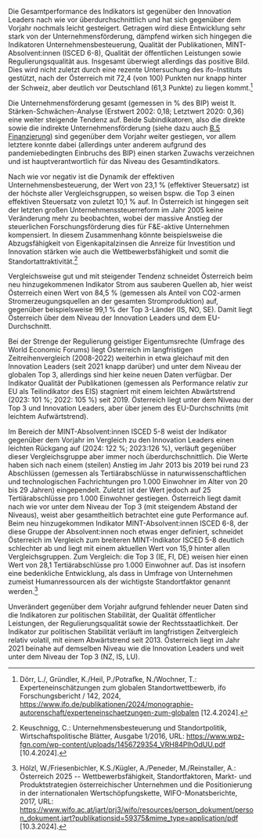 Die Gesamtperformance des Indikators ist gegenüber den Innovation
Leaders nach wie vor überdurchschnittlich und hat sich gegenüber dem
Vorjahr nochmals leicht gesteigert. Getragen wird diese Entwicklung sehr
stark von der Unternehmensförderung, dämpfend wirken sich hingegen die
Indikatoren Unternehmensbesteuerung, Qualität der Publikationen,
MINT-Absolvent:innen (ISCED 6-8), Qualität der öffentlichen Leistungen
sowie Regulierungsqualität aus. Insgesamt überwiegt allerdings das
positive Bild. Dies wird nicht zuletzt durch eine rezente Untersuchung des
ifo-Instituts gestützt, nach der Österreich mit 72,4 (von 100) Punkten
nur knapp hinter der Schweiz, aber deutlich vor Deutschland (61,3
Punkte) zu liegen kommt.[^1]

Die Unternehmensförderung gesamt (gemessen in % des BIP) weist lt.
Stärken-Schwächen-Analyse (Erstwert 2002: 0,18; Letztwert 2020: 0,36)
eine weiter steigende Tendenz auf. Beide Subindikatoren, also die
direkte sowie die indirekte Unternehmensförderung (siehe dazu auch [B.5
Finanzierung](https://fti-monitor.forwit.at/B/B.5)) sind gegenüber dem Vorjahr weiter gestiegen, vor allem
letztere konnte dabei (allerdings unter anderem aufgrund des pandemiebedingten Einbruchs des BIP) einen starken Zuwachs verzeichnen und ist hauptverantwortlich für das Niveau des Gesamtindikators.

Nach wie vor negativ ist die Dynamik der effektiven
Unternehmensbesteuerung, der Wert von 23,1 % (effektiver Steuersatz) ist
der höchste aller Vergleichsgruppen, so weisen bspw. die Top 3 einen
effektiven Steuersatz von zuletzt 10,1 % auf. In Österreich ist hingegen
seit der letzten großen Unternehmenssteuerreform im Jahr 2005 keine
Veränderung mehr zu beobachten, wobei der massive Anstieg der
steuerlichen Forschungsförderung dies für F&E-aktive Unternehmen
kompensiert. In diesem Zusammenhang könnte beispielsweise die
Abzugsfähigkeit von Eigenkapitalzinsen die Anreize für Investition und
Innovation stärken wie auch die Wettbewerbsfähigkeit und somit die Standortattraktivität.[^2]

Vergleichsweise gut und mit steigender Tendenz schneidet Österreich beim neu hinzugekommenen Indikator Strom aus sauberen Quellen ab, hier weist Österreich einen Wert von 84,5 % (gemessen als Anteil von CO2-armen Stromerzeugungsquellen an der gesamten Stromproduktion) auf, gegenüber beispielsweise 99,1 % der Top 3-Länder (IS, NO, SE). Damit liegt Österreich
über dem Niveau der Innovation Leaders und dem EU-Durchschnitt.

Bei der Strenge der Regulierung geistiger Eigentumsrechte (Umfrage des
World Economic Forums) liegt Österreich im langfristigen
Zeitreihenvergleich (2008-2022) weiterhin in etwa gleichauf mit den
Innovation Leaders (seit 2021 knapp darüber) und unter dem Niveau der
globalen Top 3, allerdings sind hier keine neuen Daten verfügbar. Der Indikator Qualität der Publikationen (gemessen als Performance relativ zur EU als Teilindikator des EIS) stagniert mit einem leichten Abwärtstrend (2023: 101 %; 2022: 105 %) seit 2019. Österreich liegt unter dem Niveau der Top 3 und Innovation Leaders, aber über jenem des EU-Durchschnitts (mit leichtem Aufwärtstrend).

Im Bereich der MINT-Absolvent:innen ISCED 5-8 weist der Indikator
gegenüber dem Vorjahr im Vergleich zu den Innovation Leaders einen leichten Rückgang auf (2024: 122 %; 2023:126 %), verläuft gegenüber dieser Vergleichsgruppe aber immer noch überdurchschnittlich. Die Werte
haben sich nach einem (steilen) Anstieg im Jahr 2013 bis 2019 bei rund
23 Abschlüssen (gemessen als Tertiärabschlüsse in naturwissenschaftlichen und
technologischen Fachrichtungen pro 1.000 Einwohner im Alter von 20 bis
29 Jahren) eingependelt. Zuletzt ist der Wert jedoch auf 25 Tertiärabschlüsse pro 1.000 Einwohner gestiegen. Österreich liegt damit nach wie vor unter dem Niveau der Top 3 (mit steigendem Abstand der Niveaus), weist aber gesamtheitlich betrachtet eine gute Performance auf. Beim neu hinzugekommen
Indikator MINT-Absolvent:innen ISCED 6-8, der diese Gruppe der
Absolvent:innen noch etwas enger definiert, schneidet Österreich im Vergleich zum breiteren MINT-Indikator ISCED 5-8 deutlich schlechter ab und liegt mit einem
aktuellen Wert von 15,9 hinter allen Vergleichsgruppen. Zum Vergleich: die
Top 3 (IE, FI, DE) weisen hier einen Wert von 28,1
Tertiärabschlüsse pro 1.000 Einwohner auf. Das ist insofern eine
bedenkliche Entwicklung, als dass in Umfrage von Unternehmen zumeist
Humanressourcen als der wichtigste Standortfaktor genannt werden.[^3]

Unverändert gegenüber dem Vorjahr aufgrund fehlender neuer Daten sind
die Indikatoren zur politischen Stabilität, der Qualität öffentlicher
Leistungen, der Regulierungsqualität sowie der Rechtsstaatlichkeit. Der
Indikator zur politischen Stabilität verläuft im langfristigen
Zeitvergleich relativ volatil, mit einem Abwärtstrend seit 2013.
Österreich liegt im Jahr 2021 beinahe auf demselben Niveau wie die
Innovation Leaders und weit unter dem Niveau der Top 3 (NZ, IS,
LU).

[^1]: Dörr, L./, Gründler, K./Heil, P./Potrafke, N./Wochner, T.:
    Experteneinschätzungen zum globalen Standortwettbewerb, ifo
    Forschungsbericht / 142, 2024,
    <https://www.ifo.de/publikationen/2024/monographie-autorenschaft/experteneinschaetzungen-zum-globalen>
    \[12.4.2024\].

[^2]: Keuschnigg, C.: Unternehmensbesteuerung und Standortpolitik,
    Wirtschaftspolitische Blätter, Ausgabe 1/2016, URL:
    <https://www.wpz-fgn.com/wp-content/uploads/1456729354_VRH84PlhOdUU.pdf>
    \[10.4.2024\].

[^3]: Hölzl, W./Friesenbichler, K.S./Kügler, A./Peneder, M./Reinstaller,
    A.: Österreich 2025 -- Wettbewerbsfähigkeit, Standortfaktoren,
    Markt- und Produktstrategien österreichischer Unternehmen und die
    Positionierung in der internationalen Wertschöpfungskette,
    WIFO-Monatsberichte, 2017, URL:
    <https://www.wifo.ac.at/jart/prj3/wifo/resources/person_dokument/person_dokument.jart?publikationsid=59375&mime_type=application/pdf>
    \[10.3.2024\].
